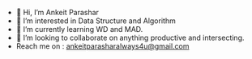 - 👋 Hi, I’m Ankeit Parashar
- 👀 I’m interested in Data Structure and Algorithm 
- 🌱 I’m currently learning WD and MAD.
- 💞️ I’m looking to collaborate on anything productive and intersecting. 
- Reach me on : ankeitparasharalways4u@gmail.com

<!---
garlicstack/garlicstack is a ✨ special ✨ repository because its `README.md` (this file) appears on your GitHub profile.
You can click the Preview link to take a look at your changes.
--->
